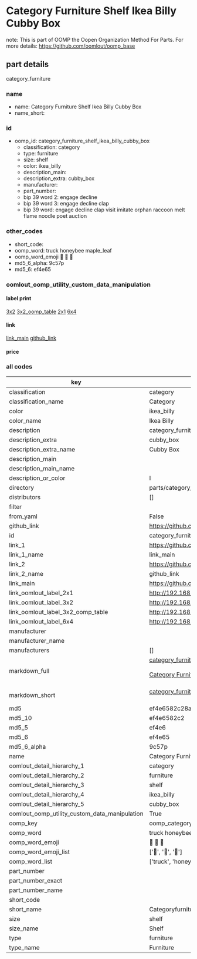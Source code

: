 # Category Furniture Shelf Ikea Billy Cubby Box  

note: This is part of OOMP the Oopen Organization Method For Parts. For more details: https://github.com/oomlout/oomp_base

##  part details



category_furniture

### name
* name: Category Furniture Shelf Ikea Billy Cubby Box
* name_short: 
### id
* oomp_id: category_furniture_shelf_ikea_billy_cubby_box
  * classification: category
  * type: furniture
  * size: shelf
  * color: ikea_billy
  * description_main: 
  * description_extra: cubby_box
  * manufacturer: 
  * part_number: 
  * bip 39 word 2: engage decline
  * bip 39 word 3: engage decline clap
  * bip 39 word: engage decline clap visit imitate orphan raccoon melt flame noodle poet auction

### other_codes
* short_code: 
* oomp_word: truck honeybee maple_leaf
* oomp_word_emoji :truck: :honeybee: :maple_leaf:
* md5_6_alpha: 9c57p
* md5_6: ef4e65






### oomlout_oomp_utility_custom_data_manipulation
#### label print
[3x2](http://192.168.1.245:1112/?label=oomp%209c57p)
[3x2_oomp_table](http://192.168.1.107:1112/?label=oomp%209c57p)
[2x1](http://192.168.1.242:1112/?label=oomp%209c57p)
[6x4](http://192.168.1.55:1112/?label=oomp%209c57p)    

#### link

[link_main](https://github.com/oomlout/oomlout_oomp_current_version_messy/tree/main/parts/category_furniture_shelf_ikea_billy_cubby_box) [github_link](https://github.com/oomlout/oomlout_oomp_part_src/tree/main/parts/category_furniture_shelf_ikea_billy_cubby_box)                             

#### price







### all codes 
| key | value |  
| --- | --- |  
| classification | category |  
| classification_name | Category |  
| color | ikea_billy |  
| color_name | Ikea Billy |  
| description | category_furniture |  
| description_extra | cubby_box |  
| description_extra_name | Cubby Box |  
| description_main |  |  
| description_main_name |  |  
| description_or_color | I  |  
| directory | parts/category_furniture_shelf_ikea_billy_cubby_box |  
| distributors | [] |  
| filter |  |  
| from_yaml | False |  
| github_link | https://github.com/oomlout/oomlout_oomp_part_src/tree/main/parts/category_furniture_shelf_ikea_billy_cubby_box |  
| id | category_furniture_shelf_ikea_billy_cubby_box |  
| link_1 | https://github.com/oomlout/oomlout_oomp_current_version_messy/tree/main/parts/category_furniture_shelf_ikea_billy_cubby_box |  
| link_1_name | link_main |  
| link_2 | https://github.com/oomlout/oomlout_oomp_part_src/tree/main/parts/category_furniture_shelf_ikea_billy_cubby_box |  
| link_2_name | github_link |  
| link_main | https://github.com/oomlout/oomlout_oomp_current_version_messy/tree/main/parts/category_furniture_shelf_ikea_billy_cubby_box |  
| link_oomlout_label_2x1 | http://192.168.1.242:1112/?label=oomp%209c57p |  
| link_oomlout_label_3x2 | http://192.168.1.245:1112/?label=oomp%209c57p |  
| link_oomlout_label_3x2_oomp_table | http://192.168.1.107:1112/?label=oomp%209c57p |  
| link_oomlout_label_6x4 | http://192.168.1.55:1112/?label=oomp%209c57p |  
| manufacturer |  |  
| manufacturer_name |  |  
| manufacturers | [] |  
| markdown_full | [category_furniture_shelf_ikea_billy_cubby_box](https://github.com/oomlout/oomlout_oomp_current_version_messy/tree/main/parts/category_furniture_shelf_ikea_billy_cubby_box)<br>[](https://github.com/oomlout/oomlout_oomp_current_version_messy/tree/main/parts/category_furniture_shelf_ikea_billy_cubby_box)<br>[Category Furniture Shelf Ikea Billy Cubby Box](https://github.com/oomlout/oomlout_oomp_current_version_messy/tree/main/parts/category_furniture_shelf_ikea_billy_cubby_box)<br><br> |  
| markdown_short | [category_furniture_shelf_ikea_billy_cubby_box](https://github.com/oomlout/oomlout_oomp_current_version_messy/tree/main/parts/category_furniture_shelf_ikea_billy_cubby_box)<br><br> |  
| md5 | ef4e6582c28ab60a7338bf4c538e3a52 |  
| md5_10 | ef4e6582c2 |  
| md5_5 | ef4e6 |  
| md5_6 | ef4e65 |  
| md5_6_alpha | 9c57p |  
| name | Category Furniture Shelf Ikea Billy Cubby Box |  
| oomlout_detail_hierarchy_1 | category |  
| oomlout_detail_hierarchy_2 | furniture |  
| oomlout_detail_hierarchy_3 | shelf |  
| oomlout_detail_hierarchy_4 | ikea_billy |  
| oomlout_detail_hierarchy_5 | cubby_box |  
| oomlout_oomp_utility_custom_data_manipulation | True |  
| oomp_key | oomp_category_furniture_shelf_ikea_billy_cubby_box |  
| oomp_word | truck honeybee maple_leaf |  
| oomp_word_emoji | :truck: :honeybee: :maple_leaf: |  
| oomp_word_emoji_list | [':truck:', ':honeybee:', ':maple_leaf:'] |  
| oomp_word_list | ['truck', 'honeybee', 'maple_leaf'] |  
| part_number |  |  
| part_number_exact |  |  
| part_number_name |  |  
| short_code |  |  
| short_name | Categoryfurniture |  
| size | shelf |  
| size_name | Shelf |  
| type | furniture |  
| type_name | Furniture |  
